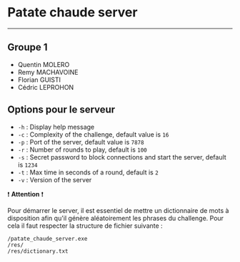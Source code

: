 # Patate chaude server

---

## Groupe 1

 - Quentin MOLERO
 - Remy MACHAVOINE
 - Florian GUISTI
 - Cédric LEPROHON

## Options pour le serveur

 - `-h` : Display help message
 - `-c` : Complexity of the challenge, default value is `16`
 - `-p` : Port of the server, default value is `7878`
 - `-r` : Number of rounds to play, default is `100`
 - `-s` : Secret password to block connections and start the server, default is `1234`
 - `-t` : Max time in seconds of a round, default is `2`
 - `-v` : Version of the server

:heavy_exclamation_mark: **Attention** :heavy_exclamation_mark:

Pour démarrer le server, il est essentiel de mettre un dictionnaire de mots à disposition afin qu'il génère aléatoirement les phrases du challenge.
Pour cela il faut respecter la structure de fichier suivante :
```
/patate_chaude_server.exe
/res/
/res/dictionary.txt
```
